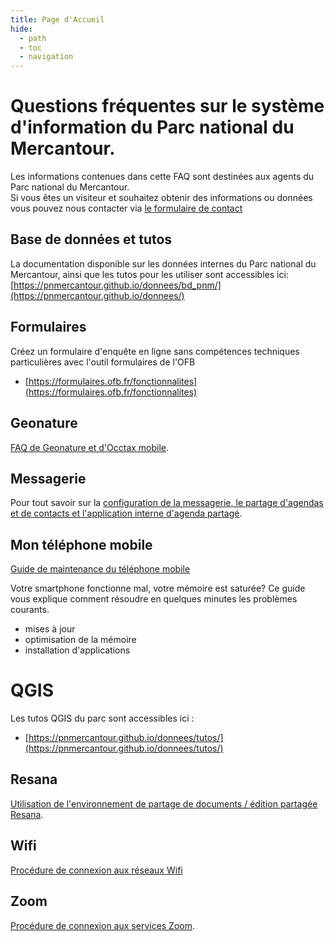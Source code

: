 ```yaml
---
title: Page d'Accueil
hide:
  - path
  - toc
  - navigation
---
```


# Questions fréquentes sur le système d'information du Parc national du Mercantour.

Les informations contenues dans cette FAQ sont destinées aux agents du Parc national du Mercantour.  
Si vous êtes un visiteur et souhaitez obtenir des informations ou données vous pouvez nous contacter via 
[le formulaire de contact](https://mercantour-parcnational.fr/fr/formulaire-contact)


## Base de données et tutos
La documentation disponible sur les données internes du Parc national du Mercantour, ainsi que les tutos pour les utiliser sont accessibles ici: [https://pnmercantour.github.io/donnees/bd_pnm/](https://pnmercantour.github.io/donnees/)


## Formulaires

Créez un formulaire d'enquête en ligne sans compétences techniques particulières avec l'outil formulaires de l'OFB

- [https://formulaires.ofb.fr/fonctionnalites](https://formulaires.ofb.fr/fonctionnalites)


## Geonature

[FAQ de Geonature et d'Occtax mobile](./geonature/README.md).

## Messagerie

Pour tout savoir sur la [configuration de la messagerie, le partage d'agendas et de contacts et l'application interne d'agenda partagé](./messagerie/README.md).

## Mon téléphone mobile

[Guide de maintenance du téléphone mobile](./mobile/README.md)

Votre smartphone fonctionne mal, votre mémoire est saturée?
Ce guide vous explique comment résoudre en quelques minutes les problèmes courants.

- mises à jour
- optimisation de la mémoire
- installation d'applications

# QGIS
Les tutos QGIS du parc sont accessibles ici : 
- [https://pnmercantour.github.io/donnees/tutos/](https://pnmercantour.github.io/donnees/tutos/)

## Resana

[Utilisation de l'environnement de partage de documents / édition partagée Resana](./resana).


## Wifi

[Procédure de connexion aux réseaux Wifi](./reseau/README.md)

## Zoom

[Procédure de connexion aux services Zoom](./messagerie/Zoom.md).
